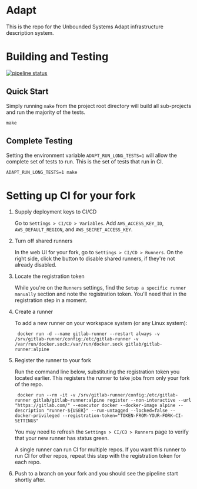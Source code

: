 # Adapt
This is the repo for the Unbounded Systems Adapt infrastructure description
system.

# Building and Testing
[![pipeline status](https://gitlab.com/unboundedsystems/adapt/badges/master/pipeline.svg)](https://gitlab.com/unboundedsystems/adapt/commits/master)
## Quick Start
Simply running `make` from the project root directory will build all sub-projects
and run the majority of the tests.
```
make
```

## Complete Testing
Setting the environment variable `ADAPT_RUN_LONG_TESTS=1` will allow the complete
set of tests to run. This is the set of tests that run in CI.
```
ADAPT_RUN_LONG_TESTS=1 make
```

# Setting up CI for your fork

1. Supply deployment keys to CI/CD

    Go to `Settings > CI/CD > Variables`. Add `AWS_ACCESS_KEY_ID`,
    `AWS_DEFAULT_REGION`, and `AWS_SECRET_ACCESS_KEY`.

1. Turn off shared runners

    In the web UI for your fork, go to `Settings > CI/CD > Runners`. On the right side,
    click the button to disable shared runners, if they're not already disabled.

1. Locate the registration token

    While you're on the `Runners` settings, find the `Setup a specific runner
    manually` section and note the registration token. You'll need that
    in the registration step in a moment.

1. Create a runner

    To add a new runner on your workspace system (or any Linux system):

        docker run -d --name gitlab-runner --restart always -v /srv/gitlab-runner/config:/etc/gitlab-runner -v /var/run/docker.sock:/var/run/docker.sock gitlab/gitlab-runner:alpine

1. Register the runner to your fork

    Run the command line below, substituting the registration token you
    located earlier. This registers the runner to take jobs from only
    your fork of the repo.
    
        docker run --rm -it -v /srv/gitlab-runner/config:/etc/gitlab-runner gitlab/gitlab-runner:alpine register --non-interactive --url "https://gitlab.com/" --executor docker --docker-image alpine --description "runner-${USER}" --run-untagged --locked=false --docker-privileged --registration-token="TOKEN-FROM-YOUR-FORK-CI-SETTINGS"

    You may need to refresh the `Settings > CI/CD > Runners` page to verify
    that your new runner has status green.

    A single runner can run CI for multiple repos.
    If you want this runner to run CI for other repos, repeat this step 
    with the registration token for each repo.

1. Push to a branch on your fork and you should see the pipeline start
    shortly after.
